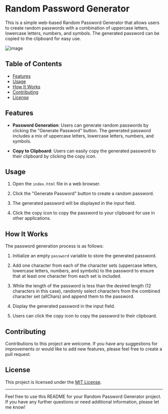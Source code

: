 # Random Password Generator

This is a simple web-based Random Password Generator that allows users to create random passwords with a combination of uppercase letters, lowercase letters, numbers, and symbols. The generated password can be copied to the clipboard for easy use.

![image](https://github.com/YawBoah/Random-Password-Generator/assets/126890146/cfdf693c-e3bd-4721-92e8-aaebf8fa2952)

## Table of Contents

- [Features](#features)
- [Usage](#usage)
- [How It Works](#how-it-works)
- [Contributing](#contributing)
- [License](#license)

## Features

- **Password Generation**: Users can generate random passwords by clicking the "Generate Password" button. The generated password includes a mix of uppercase letters, lowercase letters, numbers, and symbols.

- **Copy to Clipboard**: Users can easily copy the generated password to their clipboard by clicking the copy icon.

## Usage

1. Open the `index.html` file in a web browser.

2. Click the "Generate Password" button to create a random password.

3. The generated password will be displayed in the input field.

4. Click the copy icon to copy the password to your clipboard for use in other applications.

## How It Works

The password generation process is as follows:

1. Initialize an empty `password` variable to store the generated password.

2. Add one character from each of the character sets (uppercase letters, lowercase letters, numbers, and symbols) to the password to ensure that at least one character from each set is included.

3. While the length of the password is less than the desired length (12 characters in this case), randomly select characters from the combined character set (allChars) and append them to the password.

4. Display the generated password in the input field.

5. Users can click the copy icon to copy the password to their clipboard.

## Contributing

Contributions to this project are welcome. If you have any suggestions for improvements or would like to add new features, please feel free to create a pull request.

## License

This project is licensed under the [MIT License](LICENSE).

---

Feel free to use this README for your Random Password Generator project. If you have any further questions or need additional information, please let me know!

